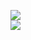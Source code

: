 [![](https://img.shields.io/badge/Made%20With-Github%20Spray-lightgrey.svg?style=for-the-badge&logo=github)](https://github.com/Annihil/github-spray#26406)  
[![](https://i.imgur.com/2DrTn0Z.gif)](https://github.com/Annihil/github-spray)